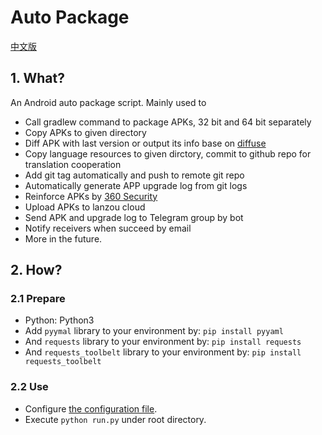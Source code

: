 # Auto Package

[中文版](README-zh.md)

## 1. What?

An Android auto package script. Mainly used to 

- Call gradlew command to package APKs, 32 bit and 64 bit separately 
- Copy APKs to given directory
- Diff APK with last version or output its info base on [diffuse](https://github.com/JakeWharton/diffuse)
- Copy language resources to given dirctory, commit to github repo for translation cooperation
- Add git tag automatically and push to remote git repo
- Automatically generate APP upgrade log from git logs
- Reinforce APKs by [360 Security](https://jiagu.360.cn/#/global/index)
- Upload APKs to lanzou cloud
- Send APK and upgrade log to Telegram group by bot
- Notify receivers when succeed by email
- More in the future.

## 2. How?

### 2.1 Prepare

- Python: Python3
- Add `pyymal` library to your environment by: `pip install pyyaml`
- And `requests` library to your environment by: `pip install requests`
- And `requests_toolbelt` library to your environment by: `pip install requests_toolbelt`

### 2.2 Use

- Configure [the configuration file](config.yml).
- Execute `python run.py` under root directory.
